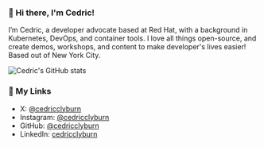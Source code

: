 ### 👋 Hi there, I'm Cedric!

I’m Cedric, a developer advocate based at Red Hat, with a background in Kubernetes, DevOps, and container tools. I love all things open-source, and create demos, workshops, and content to make developer's lives easier! Based out of New York City.

![Cedric's GitHub stats](https://github-readme-stats.vercel.app/api?username=cedricclyburn&hide=stars)

### 🔗 My Links

- X: [@cedricclyburn](https://x.com/cedricclyburn)
- Instagram: [@cedricclyburn](https://www.instagram.com/cedricclyburn)
- GitHub: [@cedricclyburn](https://github.com/cedricclyburn)
- LinkedIn: [cedricclyburn](https://www.linkedin.com/in/cedricclyburn)
